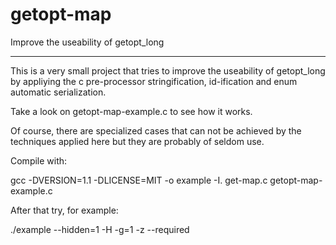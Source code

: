 getopt-map
==========

Improve the useability of getopt_long

--------------------------------------------------

This is a very small project that tries to improve
the useability of getopt_long by appliying the
c pre-processor stringification, id-ification
and enum automatic serialization.
 
Take a look on getopt-map-example.c to see how it works.

Of course, there are specialized cases that can not
be achieved by the techniques applied here but they
are probably of seldom use.

Compile with:

gcc -DVERSION=1.1 -DLICENSE=MIT -o example -I. get-map.c getopt-map-example.c

After that try, for example:

./example --hidden=1 -H -g=1 -z --required
